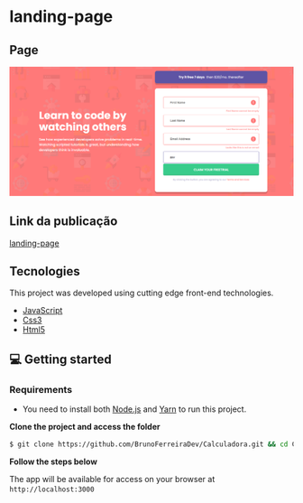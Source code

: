 # landing-page



## Page
<img src=".github/preview.PNG" alt=" preview" width="750px">

## Link da publicação
[landing-page](https://leading-page-zeta-eight.vercel.app/)

## Tecnologies

This project was developed using cutting edge front-end technologies.

- [JavaScript](https://JavaScript.org/)
- [Css3](https://css3.org/)
- [Html5](https://html5.org/)

## 💻 Getting started


### Requirements

- You need to install both [Node.js](https://nodejs.org/en/download/) and [Yarn](https://yarnpkg.com/) to run this project.

**Clone the project and access the folder**

```bash
$ git clone https://github.com/BrunoFerreiraDev/Calculadora.git && cd Calculadora
```

**Follow the steps below**


The app will be available for access on your browser at `http://localhost:3000`

